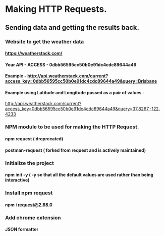 #  Making HTTP Requests.

## Sending data and getting the results back.

### Website to get the weather data  

####  https://weatherstack.com/

#### Your API - ACCESS - 0dbb56595cc50b0e91dc4cdc89644a49

#### Example - http://api.weatherstack.com/current?access_key=0dbb56595cc50b0e91dc4cdc89644a49&query=Brisbane

#### Example using Latitude and Longitude passed as a pair of values - 

http://api.weatherstack.com/current?access_key=0dbb56595cc50b0e91dc4cdc89644a49&query=37.8267,-122.4233 

### NPM module to be used for making the HTTP Request.

#### npm request ( dreprecated)
#### postman-request ( forked from request and is actively maintained)

### Initialize the project 
#### npm init -y   ( -y so that all the default values are used rather than being interactive)

### Install npm request 
#### npm i request@2.88.0

### Add chrome extension
#### JSON formatter

